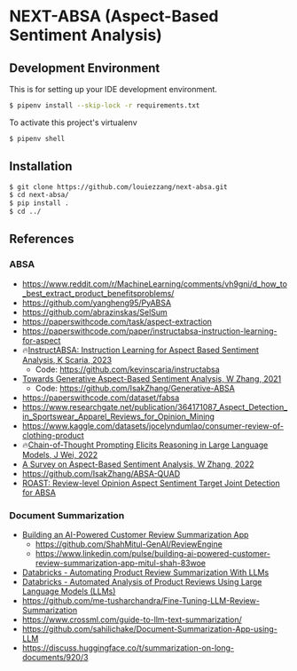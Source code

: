 # NEXT-ABSA (Aspect-Based Sentiment Analysis)


## Development Environment
This is for setting up your IDE development environment.
```sh
$ pipenv install --skip-lock -r requirements.txt 
```

To activate this project's virtualenv
```sh
$ pipenv shell
```

## Installation

```sh
$ git clone https://github.com/louiezzang/next-absa.git
$ cd next-absa/
$ pip install .
$ cd ../
```


## References
### ABSA
* https://www.reddit.com/r/MachineLearning/comments/vh9gni/d_how_to_best_extract_product_benefitsproblems/
* https://github.com/yangheng95/PyABSA
* https://github.com/abrazinskas/SelSum
* https://paperswithcode.com/task/aspect-extraction
* https://paperswithcode.com/paper/instructabsa-instruction-learning-for-aspect
* 🔥[InstructABSA: Instruction Learning for Aspect Based Sentiment Analysis, K Scaria, 2023](https://arxiv.org/abs/2302.08624)
    - Code: https://github.com/kevinscaria/instructabsa
* [Towards Generative Aspect-Based Sentiment Analysis, W Zhang, 2021](https://aclanthology.org/2021.acl-short.64.pdf)
    - Code: https://github.com/IsakZhang/Generative-ABSA
* https://paperswithcode.com/dataset/fabsa
* https://www.researchgate.net/publication/364171087_Aspect_Detection_in_Sportswear_Apparel_Reviews_for_Opinion_Mining
* https://www.kaggle.com/datasets/jocelyndumlao/consumer-review-of-clothing-product
* 🔥[Chain-of-Thought Prompting Elicits Reasoning in Large Language Models, J Wei, 2022](https://arxiv.org/abs/2201.11903)
* [A Survey on Aspect-Based Sentiment Analysis, W Zhang, 2022](https://arxiv.org/pdf/2203.01054)
* https://github.com/IsakZhang/ABSA-QUAD
* [ROAST: Review-level Opinion Aspect Sentiment Target Joint Detection for
ABSA](https://arxiv.org/pdf/2405.20274)

### Document Summarization
* [Building an AI-Powered Customer Review Summarization App](https://medium.com/@genuine.opinion/building-an-ai-powered-customer-review-summarization-app-a-step-by-step-guide-with-langchain-and-0264a4c8071b)
    - https://github.com/ShahMitul-GenAI/ReviewEngine
    - https://www.linkedin.com/pulse/building-ai-powered-customer-review-summarization-app-mitul-shah-83woe
* [Databricks - Automating Product Review Summarization With LLMs](https://github.com/databricks-industry-solutions/review-summarisation)
* [Databricks - Automated Analysis of Product Reviews Using Large Language Models (LLMs)](https://www.databricks.com/blog/automated-analysis-product-reviews-using-large-language-models-llms)
* https://github.com/me-tusharchandra/Fine-Tuning-LLM-Review-Summarization
* https://www.crossml.com/guide-to-llm-text-summarization/
* https://github.com/sahilichake/Document-Summarization-App-using-LLM
* https://discuss.huggingface.co/t/summarization-on-long-documents/920/3

